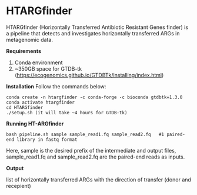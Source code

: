 # HTARGfinder
HTARGfinder (Horizontally Transferred Antibiotic Resistant Genes finder) is a pipeline that detects and investigates horizontally transferred ARGs in metagenomic data.

**Requirements**
1. Conda environment
2. ~350GB space for GTDB-tk (https://ecogenomics.github.io/GTDBTk/installing/index.html)

**Installation**
Follow the commands below:
```
conda create -n htargfinder -c conda-forge -c bioconda gtdbtk=1.3.0
conda activate htargfinder
cd HTARGfinder
./setup.sh (it will take ~4 hours for GTDB-tk)
```

**Running HT-ARGfinder**
```
bash pipeline.sh sample sample_read1.fq sample_read2.fq   #1 paired-end library in fastq format
```

Here, 
sample is the desired prefix of the intermediate and output files,
sample_read1.fq and sample_read2.fq are the paired-end reads as inputs.


**Output**

list of horizontally transferred ARGs with the direction of transfer (donor and recepient)
